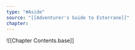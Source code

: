 ```yaml
---
type: "#Aside"
source: "[[Adventurer's Guide to Esterrane]]"
chapter:
---
```

![[Chapter Contents.base]]